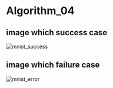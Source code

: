 # Algorithm_04
## image which success case
![mnist_success](https://user-images.githubusercontent.com/98636699/173588030-f5acff51-fda5-41ca-afc8-60b4918e079d.png)

## image which failure case
![mnist_error](https://user-images.githubusercontent.com/98636699/173588717-2232d60a-724e-4227-afc7-a0ad87209aa6.png)
